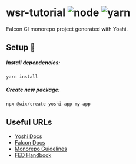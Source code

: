 # wsr-tutorial ![node](https://img.shields.io/badge/node-v16.14.0-brightgreen) ![yarn](https://img.shields.io/badge/yarn-v3.2.1-blue)

Falcon CI monorepo project generated with Yoshi.

## Setup 🔧

##### Install dependencies:

```console
yarn install
```

##### Create new package:

```console
npx @wix/create-yoshi-app my-app
```

## Useful URLs

- [Yoshi Docs](https://bo.wix.com/pages/yoshi/)
- [Falcon Docs](https://bo.wix.com/wix-docs/fe-guild/infra/falcon)
- [Monorepo Guidelines](https://bo.wix.com/wix-docs/fe-guild/guidelines/monorepos)
- [FED Handbook](https://github.com/wix-private/fed-handbook#welcome-to-the-fed-handbook)

